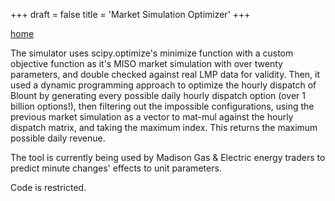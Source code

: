 +++
draft = false
title = 'Market Simulation Optimizer'
+++
<link rel="stylesheet" href="../style.css">

<a href="../index.html">home</a>

The simulator uses scipy.optimize's minimize function with a custom objective function as it's MISO market simulation with over twenty parameters, and double checked against real LMP data for validity. Then, it used a dynamic programming approach to optimize the hourly dispatch of Blount by generating every possible daily hourly dispatch option (over 1 billion options!), then filtering out the impossible configurations, using the previous market simulation as a vector to mat-mul against the hourly dispatch matrix, and taking the maximum index. This returns the maximum possible daily revenue. 

The tool is currently being used by Madison Gas & Electric energy traders to predict minute changes' effects to unit parameters. 

Code is restricted. 